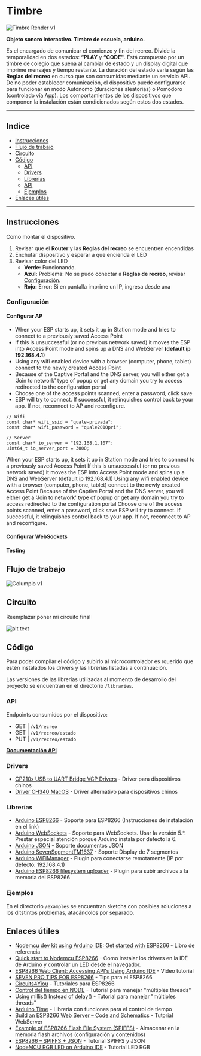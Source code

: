 # Timbre

![Timbre Render v1](docs/07_Timbre_v01.jpg)

**Objeto sonoro interactivo. Timbre de escuela, arduino.**

Es el encargado de comunicar el comienzo y fin del recreo. Divide la temporalidad en dos estados: **“PLAY** y **“CODE"**. Está compuesto por un timbre de colegio que suena al cambiar de estado y un display digital que imprime mensajes y tiempo restante. La duración del estado varía según las **Reglas del recreo** en curso que son consumidas mediante un servicio API. De no poder establecer comunicación, el dispositivo puede configurarse para funcionar en modo Autónomo (duraciones aleatorias) o Pomodoro (controlado vía App). Los comportamientos de los dispositivos que componen la instalación están condicionados según estos dos estados.

---

## Indice

- [Instrucciones](#instrucciones)
- [Flujo de trabajo](#flujo-de-trabajo)
- [Circuito](#circuito)
- [Código](#código)
  - [API](#api)
  - [Drivers](#drivers)
  - [Librerías](#librerías)
  - [API](#api)
  - [Ejemplos](#ejemplos)
- [Enlaces útiles](#enlaces-útiles)

---

## Instrucciones

Como montar el dispositivo.

1. Revisar que el **Router** y las **Reglas del recreo** se encuentren encendidas
2. Enchufar dispositivo y esperar a que encienda el LED
3. Revisar color del LED
   - **Verde:** Funcionando.
   - **Azul:** Problema: No se pudo conectar a **Reglas de recreo**, revisar [Configuración](#configuración).
   - **Rojo:** Error: Si en pantalla imprime un IP, ingresa desde una

### Configuración

#### Configurar AP

- When your ESP starts up, it sets it up in Station mode and tries to connect to a previously saved Access Point
- If this is unsuccessful (or no previous network saved) it moves the ESP into Access Point mode and spins up a DNS and WebServer **(default ip 192.168.4.1)**
- Using any wifi enabled device with a browser (computer, phone, tablet) connect to the newly created Access Point
- Because of the Captive Portal and the DNS server, you will either get a 'Join to network' type of popup or get any domain you try to access redirected to the configuration portal
- Choose one of the access points scanned, enter a password, click save
- ESP will try to connect. If successful, it relinquishes control back to your app. If not, reconnect to AP and reconfigure.

```
// Wifi
const char* wifi_ssid = "quale-privada";
const char* wifi_password = "quale2010pri";

// Server
const char* io_server = "192.168.1.107";
uint64_t io_server_port = 3000;
```

When your ESP starts up, it sets it up in Station mode and tries to connect to a previously saved Access Point
If this is unsuccessful (or no previous network saved) it moves the ESP into Access Point mode and spins up a DNS and WebServer (default ip 192.168.4.1)
Using any wifi enabled device with a browser (computer, phone, tablet) connect to the newly created Access Point
Because of the Captive Portal and the DNS server, you will either get a 'Join to network' type of popup or get any domain you try to access redirected to the configuration portal
Choose one of the access points scanned, enter a password, click save
ESP will try to connect. If successful, it relinquishes control back to your app. If not, reconnect to AP and reconfigure.

#### Configurar WebSockets

#### Testing

## Flujo de trabajo

![Columpio v1](docs/workflow.jpg)

## Circuito

Reemplazar poner mi circuito final

![alt text](./docs/external-supply.png 'External supply')

## Código

Para poder compilar el código y subirlo al microcontrolador es rquerido que estén instalados los drivers y las librerías listadas a continuación.

Las versiones de las librerías utilizadas al momento de desarrollo del proyecto se encuentran en el directorio `/libraries`.

### API

Endpoints consumidos por el dispositivo:

- GET | `/v1/recreo`
- GET | `/v1/recreo/estado`
- PUT | `/v1/recreo/estado`

**[Documentación API](https://colormono.com/recreo/api/reference/)**

### Drivers

- [CP210x USB to UART Bridge VCP Drivers](https://www.silabs.com/products/development-tools/software/usb-to-uart-bridge-vcp-drivers) - Driver para dispositivos chinos
- [Driver CH340 MacOS](https://www.geekfactory.mx/download/driver-ch340-macos/) - Driver alternativo para dispositivos chinos

### Librerías

- [Arduino ESP8266](https://github.com/esp8266/Arduino) - Soporte para ESP8266 (Instrucciones de instalación en el link)
- [Arduino WebSockets](https://github.com/Links2004/arduinoWebSockets) - Soporte para WebSockets. Usar la versión 5.\*. Prestar especial atención porque Arduino instala por defecto la 6.
- [Arduino JSON](https://arduinojson.org/) - Soporte documentos JSON
- [Arduino SevenSegmentTM1637](https://github.com/bremme/arduino-tm1637) - Soporte Display de 7 segmentos
- [Arduino WiFiManager](https://github.com/tzapu/WiFiManager) - Plugin para conectarse remotamente (IP por defecto: 192.168.4.1)
- [Arduino ESP8266 filesystem uploader](https://github.com/esp8266/arduino-esp8266fs-plugin) - Plugin para subir archivos a la memoria del ESP8266

### Ejemplos

En el directorio `/examples` se encuentran sketchs con posibles soluciones a los ditstintos problemas, atacándolos por separado.

## Enlaces útiles

- [Nodemcu dev kit using Arduino IDE: Get started with ESP8266](https://www.amazon.com/Nodemcu-dev-kit-using-Arduino-ebook/dp/B01A1R31K2/) - Libro de referencia
- [Quick start to Nodemcu ESP8266](http://www.instructables.com/id/Quick-Start-to-Nodemcu-ESP8266-on-Arduino-IDE/) - Como instalar los drivers en la IDE de Arduino y controlar un LED desde el navegador.
- [ESP8266 Web Client: Accessing API's Using Arduino IDE](https://www.youtube.com/watch?v=8xqgdXvn3yw) - Video tutorial
- [SEVEN PRO TIPS FOR ESP8266](https://www.instructables.com/id/ESP8266-Pro-Tips/) - Tips para el ESP8266
- [Circuits4Yiou](https://circuits4you.com/) - Tutoriales para ESP8266
- [Control del tiempo en NODE](https://nodejs.org/en/docs/guides/timers-in-node/) - Tutorial para manejar "múltiples threads"
- [Using millis() Instead of delay()](https://www.norwegiancreations.com/2017/09/arduino-tutorial-using-millis-instead-of-delay/) - Tutorial para manejar "múltiples threads"
- [Arduino Time](http://playground.arduino.cc/Code/Time) - Librería con funciones para el control de tiempo
- [Build an ESP8266 Web Server – Code and Schematics](https://randomnerdtutorials.com/esp8266-web-server/) - Tutorial WebServer
- [Example of ESP8266 Flash File System (SPIFFS)](https://circuits4you.com/2018/01/31/example-of-esp8266-flash-file-system-spiffs/) - Almacenar en la memoria flash archivos (configuración y contenidos)
- [ESP8266 – SPIFFS + JSON](http://www.sinaptec.alomar.com.ar/2017/06/tutorial-8-esp8266-spiffs-json.html) - Tutorial SPIFFS y JSON
- [NodeMCU RGB LED on Arduino IDE](https://roboindia.com/tutorials/RGB-LED-nodemcu) - Tutorial LED RGB
